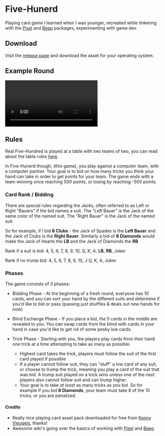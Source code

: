 # Five-Hunerd

Playing card game I learned when I was younger, recreated while tinkering with the [Pixel](https://github.com/faiface/pixel#readme) and [Beep](https://github.com/faiface/beep#beep---) packages, experimenting with game dev.

## Download

Visit the [release page](https://github.com/bshore/five-hunerd/releases) and download the asset for your operating system.

## Example Round

![video/round-example.mp4](./video/round-example.mp4)

## Rules

Real Five-Hundred is played at a table with two teams of two, you can read about the table rules [here](https://www.pagat.com/euchre/500.html#w7st).

In Five-Hunerd though, (this game), you play against a computer team, with a computer partner. Your goal is to bid on how many tricks you think your hand can take in order to get points for your team. The game ends with a team winning once reaching 500 points, or losing by reaching -500 points.

### Card Rank / Bidding

There are special rules regarding the Jacks, often referred to as Left or Right "Bauers" if the bid names a suit. The "Left Bauer" is the Jack of the same color of the named suit. The "Right Bauer" is the Jack of the named suit.

So for example, if I bid **8 Clubs** - the Jack of Spades is the **Left Bauer** and the Jack of Clubs is the **Right Bauer**. Similarly a bid of **8 Diamonds** would make the Jack of Hearts the **LB** and the Jack of Diamonds the **RB**

Rank if a suit is bid: 4, 5, 6, 7, 8, 9, 10, Q, K, A, **LB**, **RB**, Joker

Rank if no trump bid: 4, 5, 6, 7, 8, 9, 10, J Q, K, A, Joker

### Phases

The game consists of 3 phases:

- Bidding Phase - At the beginning of a fresh round, everyone has 10 cards, and you can sort your hand by the different suits and determine if you'd like to bid or pass (passing just shuffles & deals out new hands for now)

- Blind Exchange Phase - If you place a bid, the 5 cards in the middle are revealed to you. You can swap cards from the blind with cards in your hand in case you'd like to get rid of some pesky low cards.

- Trick Phase - Starting with you, the players play cards from their hand one trick at a time attempting to take as many as possible.
  - Highest card takes the trick, players must follow the suit of the first card played if possible
  - If a player cannot follow suit, they can "sluff" a low card of any suit, or choose to trump the trick, meaning you play a card of the suit that was bid. A trump suit played on a trick wins unless one of the next players also cannot follow suit and can trump higher.
  - Your goal is to take _at least_ as many tricks as you bid. So for example if you bid **8 Diamonds**, your team must take 8 of the 10 tricks, or you are penalized.

#### Credits

- Really nice playing card asset pack downloaded for free from [Kenny Vleugels](https://www.kenney.nl/), thanks!
- Awesome wiki's going over the basics of working with [Pixel](https://github.com/faiface/pixel/wiki) and [Beep](https://github.com/faiface/beep/wiki)
